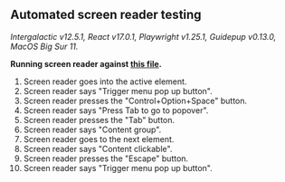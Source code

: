 ## Automated screen reader testing

_Intergalactic v12.5.1, React v17.0.1, Playwright v1.25.1,
Guidepup v0.13.0, MacOS Big Sur 11._

**Running screen reader against [this file](https://github.com/semrush/intergalactic/blob/master/website/docs/components/dropdown/examples/dropdown.jsx).**

1. Screen reader goes into the active element.
2. Screen reader says "Trigger menu pop up button".
3. Screen reader presses the "Control+Option+Space" button.
4. Screen reader says "Press Tab to go to popover".
5. Screen reader presses the "Tab" button.
6. Screen reader says "Content group".
7. Screen reader goes to the next element.
8. Screen reader says "Content  clickable".
9. Screen reader presses the "Escape" button.
10. Screen reader says "Trigger menu pop up button".

